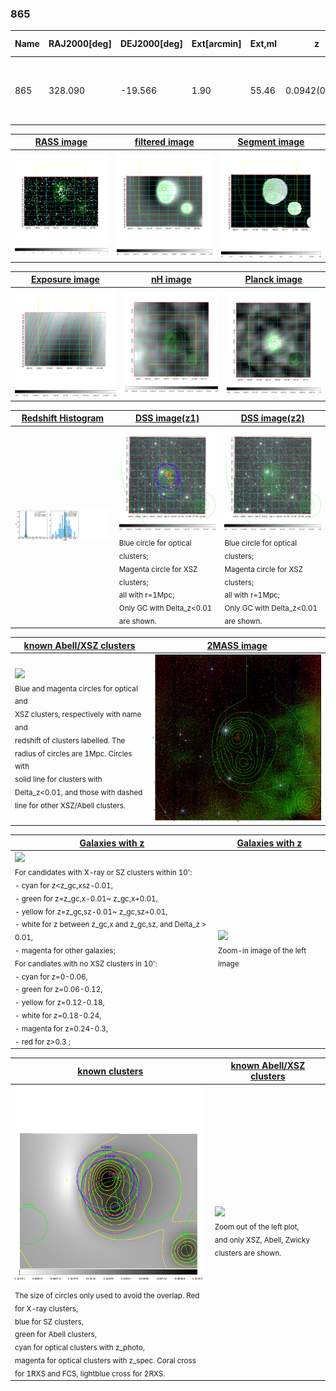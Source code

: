 <div STYLE="page-break-after: always;"></div>

### 865

|Name|RAJ2000[deg]|DEJ2000[deg] |Ext[arcmin]| Ext,ml | z | z_src| C|GC(XSZ,Delta_z<0.01)| GC(OPT,Delta_z<0.01)|GC| R_sig[arcmin] | R500[arcmin] | R500[Mpc]| CRsig[c/s] | CR500[c/s] |L500[1E44 erg/s]|F500[1E-12 erg/s/cm^2]| M500[1E14 Msun]|Tx[keV]|Cnt_sig|Beta|Rc[arcmin]|Comment|Alias|
|---|---|---|---|---|---|------|---|--------|---------|----------|---|---|---|---|---|---|---|---|---|---|---|---|---|---|
|865| 328.090| -19.566| 1.90| 55.46| 0.0942(0.005)| z1, z_xsz| B| MCXC, PSZ2, Tar, XB| A, N, W| A, MCXC, N, PSZ2, Tar, W, XB| 10.750| 10.288| 1.080| 0.550(0.065)| 0.546(0.065)| 2.331(0.121)| 10.441(0.542)| 3.92(0.10)| 5.12(0.08)| 117.6| 0.652(-0.090+0.139)| 3.071(-0.911+1.211)| -| k194|

|[RASS image](../image/865/865_img.pdf)|[filtered image](../image/865/865_fil.pdf)|[Segment image](../image/865/865_seg.pdf)|
|-------------------|--------------------|-------------------|
| <img src="../image/865/865_img.png" width="300">  | <img src="../image/865/865_fil.png" width="300">   | <img src="../image/865/865_seg.png" width="300">  |

|[Exposure image](../image/865/865_mex.pdf)| [nH image](../image/865/865_nh.pdf)| [Planck image](../image/865/865_p.pdf)|
|-------------------|--------------------|-------------------|
|<img src="../image/865/865_mex.png" width="300">   | <img src="../image/865/865_nh.png" width="300">    | <img src="../image/865/865_p.png" width="300"> |

|[Redshift Histogram](../image/865/865_zg.pdf) | [DSS image(z1)](../image/865/865_dss_z1.pdf)      |  [DSS image(z2)](../image/865/865_dss_z2.pdf)    |
|-------------------|--------------------|-------------------|
|<img src="../image/865/865_zg.png" width="300"> |<img src="../image/865/865_dss_z1.png" width="300"> <sub><br>Blue circle for optical clusters; <br>Magenta circle for XSZ clusters; <br>all with r=1Mpc; <br>Only GC with Delta_z<0.01 are shown. </sub>| <img src="../image/865/865_dss_z2.png" width="300"><sub><br>Blue circle for optical clusters; <br>Magenta circle for XSZ clusters; <br>all with r=1Mpc; <br>Only GC with Delta_z<0.01 are shown. </sub> |

|[known Abell/XSZ clusters](../image/865/865_m.pdf) | [2MASS image](../image/865/865_2mass.pdf)      |
|-------------------|-------------------|
|<img src=../image/865/865_m.png width="300"> <br><sub>Blue and magenta circles for optical and <br>XSZ clusters, respectively with name and <br>redshift of clusters labelled. The <br>radius of circles are 1Mpc. Circles with <br>solid line for clusters with <br>Delta_z<0.01, and those with dashed <br>line for other XSZ/Abell clusters.        </sub>|<img src="../image/865/865_2mass.png" width="300">  |

|[Galaxies with z](../image/865/865_opt_ned.pdf) |[Galaxies with z](../image/865/865_opt_ned_zoom.pdf) |
|-------------------|-------------------|
| <img src=../image/865/865_opt_ned.png width="300"> <br><sub> For candidates with X-ray or SZ clusters within 10': <br> - cyan for z<z_gc,xsz-0.01, <br> - green for z=z_gc,x-0.01~ z_gc,x+0.01, <br> - yellow for z=z_gc,sz-0.01~ z_gc,sz+0.01, <br> - white for z between z_gc,x and z_gc,sz, and Delta_z > 0.01, <br> - magenta for other galaxies; <br>For candiates with no XSZ clusters in 10': <br> - cyan for z=0-0.06, <br> - green for z=0.06-0.12, <br> - yellow for z=0.12-0.18, <br> - white for z=0.18-0.24, <br> - magenta for z=0.24-0.3, <br> - red for z>0.3 ;  </sub>|<img src=../image/865/865_opt_ned_zoom.png width="300">  <br><sub> Zoom-in image of the left image</sub>|

|[known clusters](../image/865/865_gc.pdf) |[known Abell/XSZ clusters](../image/865/865_gc_large.pdf) |
|-------------------|-------------------|
| <img src=../image/865/865_gc.png width="300"> <br><sub> The size of circles only used to avoid the overlap. Red for X-ray clusters, <br> blue for SZ clusters, <br> green for Abell clusters, <br> cyan for optical clusters with z_photo, <br> magenta for optical clusters with z_spec. Coral cross for 1RXS and FCS, lightblue cross for 2RXS. </sub>|<img src=../image/865/865_gc_large.png width="300"> <br><sub> Zoom out of the left plot, <br> and only XSZ, Abell, Zwicky clusters are shown. </sub> |



